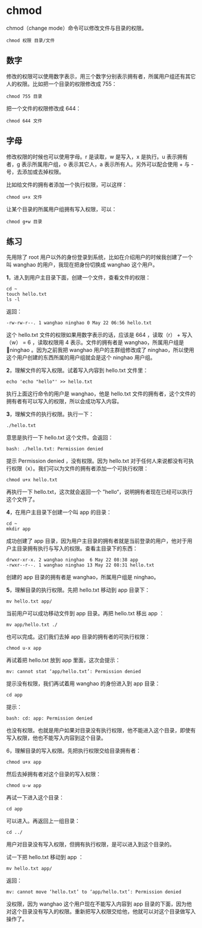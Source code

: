 # chmod

chmod（change mode）命令可以修改文件与目录的权限。

```
chmod 权限 目录/文件
```

## 数字

修改的权限可以使用数字表示，用三个数字分别表示拥有者，所属用户组还有其它人的权限。比如把一个目录的权限修改成 755：

```
chmod 755 目录
```

把一个文件的权限修改成 644：

```
chmod 644 文件
```

## 字母

修改权限的时候也可以使用字母。r 是读取，w 是写入，x 是执行。u 表示拥有者，g 表示所属用户组，o 表示其它人，a 表示所有人。另外可以配合使用 + 与 - 号，去添加或去掉权限。

比如给文件的拥有者添加一个执行权限，可以这样：

```
chmod u+x 文件
```

让某个目录的所属用户组拥有写入权限，可以：

```
chmod g+w 目录
```

## 练习

先用除了 root 用户以外的身份登录到系统，比如在介绍用户的时候我创建了一个叫 wanghao 的用户，我现在把身份切换成 wanghao 这个用户。

**1**，进入到用户主目录下面，创建一个文件，查看文件的权限：

```
cd ~
touch hello.txt
ls -l
```

返回：

```
-rw-rw-r--. 1 wanghao ninghao 0 May 22 06:56 hello.txt
```

这个 hello.txt 文件的权限如果用数字表示的话，应该是 664 ，读取（r） + 写入（w） = 6 ，读取权限用  4 表示。文件的拥有者是 wanghao，所属用户组是 ninghao 。因为之前我把 wanghao 用户的主群组修改成了 ninghao，所以使用这个用户创建的东西所属的用户组就会是这个 ninghao 用户组。

**2**，理解文件的写入权限。试着写入内容到 hello.txt 文件里：

```
echo 'echo "hello"' >> hello.txt
```

执行上面这行命令的用户是 wanghao，他是 hello.txt 文件的拥有者，这个文件的拥有者有可以写入的权限，所以会成功写入内容。

**3**，理解文件的执行权限。执行一下：

```
./hello.txt
```

意思是执行一下 hello.txt 这个文件。会返回：

```
bash: ./hello.txt: Permission denied
```

提示 Permission denied ，没有权限。因为 hello.txt 对于任何人来说都没有可执行权限（x）。我们可以为文件的拥有者添加一个可执行权限：

```
chmod u+x hello.txt
```

再执行一下 hello.txt，这次就会返回一个 ”hello“，说明拥有者现在已经可以执行这个文件了。

**4**，在用户主目录下创建一个叫 app 的目录：

```
cd ~
mkdir app
```

成功创建了 app 目录，因为用户主目录的拥有者就是当前登录的用户，他对于用户主目录拥有执行与写入的权限。查看主目录下的东西：

```
drwxr-xr-x. 2 wanghao ninghao  6 May 22 08:38 app
-rwxr--r--. 1 wanghao ninghao 13 May 22 08:31 hello.txt
```

创建的 app 目录的拥有者是 wanghao，所属用户组是 ninghao。

**5**，理解目录的执行权限。先把 hello.txt 移动到 app 目录下：

```
mv hello.txt app/
```

当前用户可以成功移动文件到 app 目录。再把 hello.txt 移出 app ：

```
mv app/hello.txt ./
```

也可以完成。这们我们去掉 app 目录的拥有者的可执行权限：

```
chmod u-x app
```

再试着把 hello.txt 放到 app 里面，这次会提示：

```
mv: cannot stat ‘app/hello.txt’: Permission denied
```

提示没有权限，我们再试着用 wanghao 的身份进入到 app 目录：

```
cd app
```

提示：

```
bash: cd: app: Permission denied
```

也没有权限。也就是用户如果对目录没有执行权限，他不能进入这个目录，即使有写入权限，他也不能写入内容到这个目录。

6，理解目录的写入权限。先把执行权限交给目录拥有者：

```
chmod u+x app
```

然后去掉拥有者对这个目录的写入权限：

```
chmod u-w app
```

再试一下进入这个目录：

```
cd app
```

可以进入。再返回上一组目录：

```
cd ../
```

用户对目录没有写入权限，但拥有执行权限，是可以进入到这个目录的。

试一下把 hello.txt 移动到 app ：

```
mv hello.txt app/
```

返回：

```
mv: cannot move ‘hello.txt’ to ‘app/hello.txt’: Permission denied
```

没权限，因为 wanghao 这个用户现在不能写入内容到 app 目录的下面，因为他对这个目录没有写入的权限。重新把写入权限交给他，他就可以对这个目录做写入操作了。



